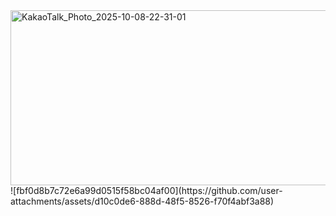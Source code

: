 <img width="1564" height="280" alt="KakaoTalk_Photo_2025-10-08-22-31-01" src="https://github.com/user-attachments/assets/2e66fce1-1520-40a6-9565-15a1746e9d9d" />
![fbf0d8b7c72e6a99d0515f58bc04af00](https://github.com/user-attachments/assets/d10c0de6-888d-48f5-8526-f70f4abf3a88)

